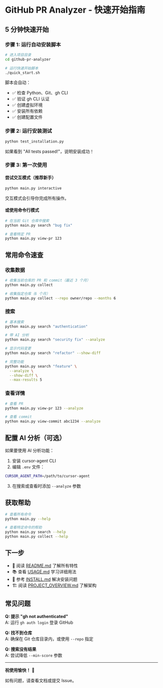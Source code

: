 # GitHub PR Analyzer - 快速开始指南

## 5 分钟快速开始

### 步骤 1: 运行自动安装脚本

```bash
# 进入项目目录
cd github-pr-analyzer

# 运行快速开始脚本
./quick_start.sh
```

脚本会自动：
- ✅ 检查 Python、Git、gh CLI
- ✅ 验证 gh CLI 认证
- ✅ 创建虚拟环境
- ✅ 安装所有依赖
- ✅ 创建配置文件

### 步骤 2: 运行安装测试

```bash
python test_installation.py
```

如果看到 "All tests passed!"，说明安装成功！

### 步骤 3: 第一次使用

#### 尝试交互模式（推荐新手）

```bash
python main.py interactive
```

交互模式会引导你完成所有操作。

#### 或使用命令行模式

```bash
# 在当前 Git 仓库中搜索
python main.py search "bug fix"

# 查看特定 PR
python main.py view-pr 123
```

## 常用命令速查

### 收集数据
```bash
# 收集当前仓库的 PR 和 commit（最近 3 个月）
python main.py collect

# 收集指定仓库（6 个月）
python main.py collect --repo owner/repo --months 6
```

### 搜索
```bash
# 基本搜索
python main.py search "authentication"

# 带 AI 分析
python main.py search "security fix" --analyze

# 显示代码变更
python main.py search "refactor" --show-diff

# 完整功能
python main.py search "feature" \
  --analyze \
  --show-diff \
  --max-results 5
```

### 查看详情
```bash
# 查看 PR
python main.py view-pr 123 --analyze

# 查看 commit
python main.py view-commit abc1234 --analyze
```

## 配置 AI 分析（可选）

如果要使用 AI 分析功能：

1. 安装 cursor-agent CLI
2. 编辑 `.env` 文件：
```bash
CURSOR_AGENT_PATH=/path/to/cursor-agent
```

3. 在搜索或查看时添加 `--analyze` 参数

## 获取帮助

```bash
# 查看所有命令
python main.py --help

# 查看特定命令的帮助
python main.py search --help
python main.py collect --help
```

## 下一步

- 📖 阅读 [README.md](README.md) 了解所有特性
- 📚 查看 [USAGE.md](USAGE.md) 学习详细用法
- 🔧 参考 [INSTALL.md](INSTALL.md) 解决安装问题
- 🏗️ 阅读 [PROJECT_OVERVIEW.md](PROJECT_OVERVIEW.md) 了解架构

## 常见问题

**Q: 提示 "gh not authenticated"**  
A: 运行 `gh auth login` 登录 GitHub

**Q: 找不到仓库**  
A: 确保在 Git 仓库目录内，或使用 `--repo` 指定

**Q: 搜索没有结果**  
A: 尝试降低 `--min-score` 参数

---

**祝使用愉快！** 🎉

如有问题，请查看文档或提交 Issue。
